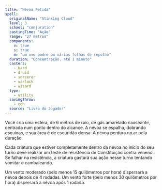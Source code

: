 ```yaml
---
title: "Névoa Fétida"
spell:
  originalName: "Stinking Cloud"
  level: 3
  school: "conjuration"
  castingTime: "Ação"
  range: "27 metros"
  components:
    v: true
    s: true
    m: "um ovo podre ou várias folhas de repolho"
  duration: "Concentração, até 1 minuto"
  casters:
    - bard
    - druid
    - sorcerer
    - warlock
    - wizard
  type:
    - utility
  savingThrow:
    - con
  source: "Livro do Jogador"
---
```


Você cria uma esfera, de 6 metros de raio, de gás amarelado nauseante, centrada num ponto dentro do alcance. A névoa se espalha, dobrando esquinas, e sua área é de escuridão densa. A névoa perdura no ar pela duração.

Cada criatura que estiver completamente dentro da névoa no início do seu turno deve realizar um teste de resistência de Constituição contra veneno. Se falhar na resistência, a criatura gastará sua ação nesse turno tentando vomitar e cambaleando.

Um vento moderado (pelo menos 15 quilômetros por hora) dispersará a névoa depois de 4 rodadas. Um vento forte (pelo menos 30 quilômetros por hora) dispersará a névoa após 1 rodada.
